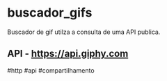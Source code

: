 # buscador_gifs

Buscador de gif utilza a consulta de uma API publica.

## API - https://api.giphy.com

#http #api #compartilhamento
